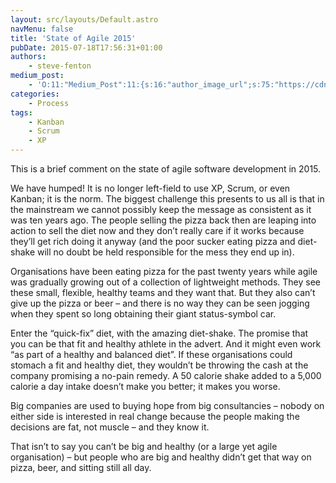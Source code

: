 ```yaml
---
layout: src/layouts/Default.astro
navMenu: false
title: 'State of Agile 2015'
pubDate: 2015-07-18T17:56:31+01:00
authors:
    - steve-fenton
medium_post:
    - 'O:11:"Medium_Post":11:{s:16:"author_image_url";s:75:"https://cdn-images-1.medium.com/fit/c/400/400/1*eXkhfEuF41g5W_xnc_ydLA.jpeg";s:10:"author_url";s:38:"https://medium.com/@steve.fenton.co.uk";s:11:"byline_name";N;s:12:"byline_email";N;s:10:"cross_link";s:3:"yes";s:2:"id";s:12:"2b7e4a1c7585";s:21:"follower_notification";s:3:"yes";s:7:"license";s:19:"all-rights-reserved";s:14:"publication_id";s:2:"-1";s:6:"status";s:5:"draft";s:3:"url";s:51:"https://medium.com/@steve.fenton.co.uk/2b7e4a1c7585";}'
categories:
    - Process
tags:
    - Kanban
    - Scrum
    - XP
---
```


This is a brief comment on the state of agile software development in 2015.

We have humped! It is no longer left-field to use XP, Scrum, or even Kanban; it is the norm. The biggest challenge this presents to us all is that in the mainstream we cannot possibly keep the message as consistent as it was ten years ago. The people selling the pizza back then are leaping into action to sell the diet now and they don’t really care if it works because they’ll get rich doing it anyway (and the poor sucker eating pizza and diet-shake will no doubt be held responsible for the mess they end up in).

Organisations have been eating pizza for the past twenty years while agile was gradually growing out of a collection of lightweight methods. They see these small, flexible, healthy teams and they want that. But they also can’t give up the pizza or beer – and there is no way they can be seen jogging when they spent so long obtaining their giant status-symbol car.

Enter the “quick-fix” diet, with the amazing diet-shake. The promise that you can be that fit and healthy athlete in the advert. And it might even work “as part of a healthy and balanced diet”. If these organisations could stomach a fit and healthy diet, they wouldn’t be throwing the cash at the company promising a no-pain remedy. A 50 calorie shake added to a 5,000 calorie a day intake doesn’t make you better; it makes you worse.

Big companies are used to buying hope from big consultancies – nobody on either side is interested in real change because the people making the decisions are fat, not muscle – and they know it.

That isn’t to say you can’t be big and healthy (or a large yet agile organisation) – but people who are big and healthy didn’t get that way on pizza, beer, and sitting still all day.